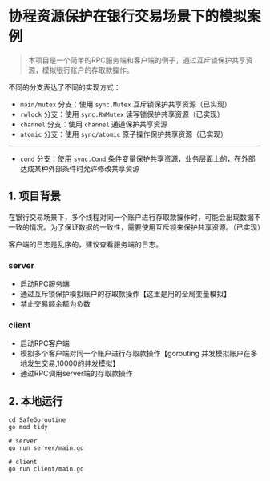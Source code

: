 # 协程资源保护在银行交易场景下的模拟案例

> 本项目是一个简单的RPC服务端和客户端的例子，通过互斥锁保护共享资源，模拟银行账户的存取款操作。

不同的分支表达了不同的实现方式：

- `main/mutex` 分支：使用 `sync.Mutex` 互斥锁保护共享资源（已实现）
- `rwlock` 分支：使用 `sync.RWMutex` 读写锁保护共享资源（已实现）
- `channel` 分支：使用 `channel` 通道保护共享资源
- `atomic` 分支：使用 `sync/atomic` 原子操作保护共享资源（已实现）

---

- `cond` 分支：使用 `sync.Cond` 条件变量保护共享资源，业务层面上的，在外部达成某种外部条件时允许修改共享资源

## 1. 项目背景

在银行交易场景下，多个线程对同一个账户进行存取款操作时，可能会出现数据不一致的情况。为了保证数据的一致性，需要使用互斥锁来保护共享资源。（已实现）

客户端的日志是乱序的，建议查看服务端的日志。

### server

- 启动RPC服务端
- 通过互斥锁保护模拟账户的存取款操作【这里是用的全局变量模拟】
- 禁止交易额余额为负数

### client

- 启动RPC客户端
- 模拟多个客户端对同一个账户进行存取款操作【gorouting 并发模拟账户在多地发生交易,10000的并发模拟】
- 通过RPC调用server端的存取款操作

## 2. 本地运行

```shell
cd SafeGoroutine
go mod tidy

# server
go run server/main.go

# client
go run client/main.go 
```
